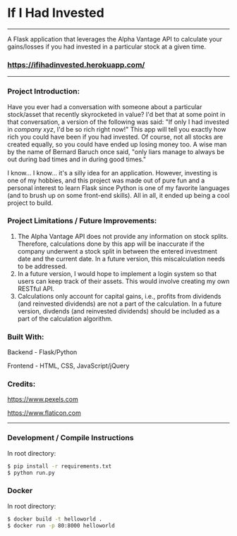 # If I Had Invested
___
A Flask application that leverages the Alpha Vantage API to calculate your gains/losses if you had invested in a particular stock at a given time.
### https://ifihadinvested.herokuapp.com/
___

### Project Introduction:
Have you ever had a conversation with someone about a particular stock/asset that recently skyrocketed in value? I'd bet that at some point in that conversation, a version of the following was said: "If only I had invested in *company xyz*, I'd be so rich right now!" This app will tell you exactly how rich you could have been if you had invested. Of course, not all stocks are created equally, so you could have ended up losing money too. A wise man by the name of Bernard Baruch once said, "only liars manage to always be out during bad times and in during good times."

I know... I know... it's a silly idea for an application. However, investing is one of my hobbies, and this project was made out of pure fun and a personal interest to learn Flask since Python is one of my favorite languages (and to brush up on some front-end skills). All in all, it ended up being a cool project to build.

### Project Limitations / Future Improvements:
1) The Alpha Vantage API does not provide any information on stock splits. Therefore, calculations done by this app will be inaccurate if the company underwent a stock split in between the entered investment date and the current date. In a future version, this miscalculation needs to be addressed.
2) In a future version, I would hope to implement a login system so that users can keep track of their assets. This would involve creating my own RESTful API.
3) Calculations only account for capital gains, i.e., profits from dividends (and reinvested dividends) are not a part of the calculation. In a future version, divdends (and reinvested dividends) should be included as a part of the calculation algorithm.

### Built With:
Backend - Flask/Python

Frontend - HTML, CSS, JavaScript/jQuery

### Credits:
https://www.pexels.com

https://www.flaticon.com

___
### Development / Compile Instructions
In root directory:
```bash
$ pip install -r requirements.txt
$ python run.py
```
### Docker
In root directory:
```bash
$ docker build -t helloworld .
$ docker run -p 80:8000 helloworld
```